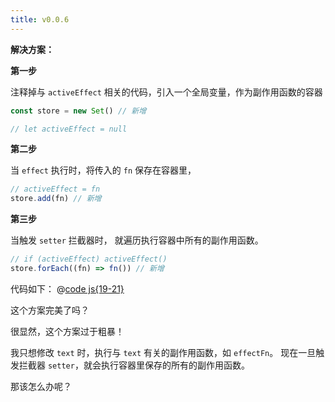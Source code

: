 ```yaml
---
title: v0.0.6
---
```


**解决方案：**

**第一步**

注释掉与 `activeEffect` 相关的代码，引入一个全局变量，作为副作用函数的容器

```js
const store = new Set() // 新增

// let activeEffect = null
```

**第二步**

当 `effect` 执行时，将传入的 `fn` 保存在容器里，

```js
// activeEffect = fn
store.add(fn) // 新增
```

**第三步**

当触发 `setter` 拦截器时， 就遍历执行容器中所有的副作用函数。

```js
// if (activeEffect) activeEffect()
store.forEach((fn) => fn()) // 新增
```

<Demo :content="['hello world!', 'hello vue3']"></Demo>
<Console :content="['测试多次执行 effect 方法！','测试多次执行 effect 方法！']"></Console>

代码如下：
@[code js{19-21}](@src/vue3/v-0.0.2/v0.1.5/index.js)

这个方案完美了吗？

很显然，这个方案过于粗暴！

我只想修改 `text` 时，执行与 `text` 有关的副作用函数，如 `effectFn`。
现在一旦触发拦截器 `setter`，就会执行容器里保存的所有的副作用函数。

那该怎么办呢？

